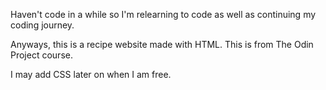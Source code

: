 Haven't code in a while so I'm relearning to code as well as continuing my coding journey.

Anyways, this is a recipe website made with HTML. This is from The Odin Project course.

I may add CSS later on when I am free.
